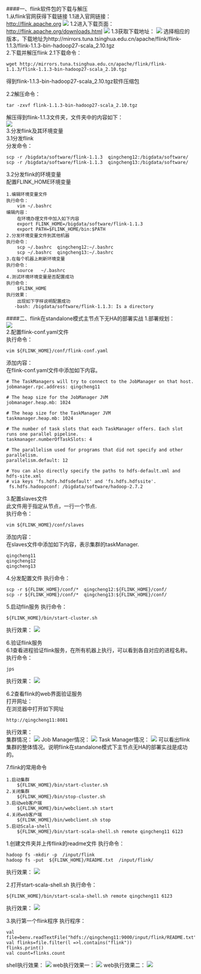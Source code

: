 ####一、flink软件包的下载与解压   
1.从flink官网获得下载链接
1.1进入官网链接：  
http://flink.apache.org
![](images/Snip20161113_50.png) 
1.2进入下载页面：   
http://flink.apache.org/downloads.html
![](images/Snip20161113_50.png) 
1.3获取下载地址：
![](images/Snip20161113_54.png) 
选择相应的版本，下载地址为http://mirrors.tuna.tsinghua.edu.cn/apache/flink/flink-1.1.3/flink-1.1.3-bin-hadoop27-scala_2.10.tgz   
2.下载并解压flink
2.1下载命令：
```
wget http://mirrors.tuna.tsinghua.edu.cn/apache/flink/flink-1.1.3/flink-1.1.3-bin-hadoop27-scala_2.10.tgz
```
得到flink-1.1.3-bin-hadoop27-scala_2.10.tgz软件压缩包

2.2解压命令：
```
tar -zxvf flink-1.1.3-bin-hadoop27-scala_2.10.tgz
```
解压得到flink-1.1.3文件夹，文件夹中的内容如下：   
![](images/Snip20161113_55.png)    
3.分发flink及其环境变量  
3.1分发flink  
分发命令：  
```
scp -r /bigdata/software/flink-1.1.3  qingcheng12:/bigdata/software/
scp -r /bigdata/software/flink-1.1.3  qingcheng13:/bigdata/software/
```

3.2分发flink的环境变量  
配置FLINK_HOME环境变量  
```
1.编辑环境变量文件
执行命令：
    vim ~/.bashrc
编辑内容：
    在环境办理文件中加入如下内容
    export FLINK_HOME=/bigdata/software/flink-1.1.3
    export PATH=$FLINK_HOME/bin:$PATH
2.分发环境变量文件到其他机器
执行命令：
    scp ~/.bashrc  qingcheng12:~/.bashrc
    scp ~/.bashrc  qingcheng13:~/.bashrc
3.在每个机器上刷新环境变量
执行命令：
    source   ~/.bashrc
4.测试环境环境变量是否配置成功 
执行命令：
    $FLINK_HOME
执行效果：
    出现如下字样说明配置成功
   -bash: /bigdata/software/flink-1.1.3: Is a directory
```

####二、flink在standalone模式主节点下无HA的部署实战
1.部署规划：  
![](images/Snip20161113_56.png)   
2.配置flink-conf.yaml文件  
执行命令：
```
vim ${FLINK_HOME}/conf/flink-conf.yaml
```
添加内容：  
    在flink-conf.yaml文件中添加如下内容。  
```
# The TaskManagers will try to connect to the JobManager on that host.
jobmanager.rpc.address: qingcheng11

# The heap size for the JobManager JVM
jobmanager.heap.mb: 1024

# The heap size for the TaskManager JVM
taskmanager.heap.mb: 1024

# The number of task slots that each TaskManager offers. Each slot runs one parallel pipeline.
taskmanager.numberOfTaskSlots: 4

# The parallelism used for programs that did not specify and other parallelism.
parallelism.default: 12

# You can also directly specify the paths to hdfs-default.xml and hdfs-site.xml
# via keys 'fs.hdfs.hdfsdefault' and 'fs.hdfs.hdfssite'.
 fs.hdfs.hadoopconf: /bigdata/software/hadoop-2.7.2
```

3.配置slaves文件  
此文件用于指定从节点，一行一个节点.   
执行命令：
```
vim ${FLINK_HOME}/conf/slaves
```
添加内容：  
    在slaves文件中添加如下内容，表示集群的taskManager.
```
qingcheng11
qingcheng12
qingcheng13
```
4.分发配置文件
执行命令：
```
scp -r ${FLINK_HOME}/conf/*  qingcheng12:${FLINK_HOME}/conf/
scp -r ${FLINK_HOME}/conf/*  qingcheng13:${FLINK_HOME}/conf/
```

5.启动flin服务
执行命令：
```
${FLINK_HOME}/bin/start-cluster.sh
```
执行效果：
![](images/Snip20161113_57.png) 

6.验证flink服务   
6.1查看进程验证flink服务，在所有机器上执行，可以看到各自对应的进程名称。   
执行命令：
```
jps
```
执行效果：
![](images/Snip20161113_58.png) 

6.2查看flink的web界面验证服务  
打开网址：  
    在浏览器中打开如下网址
```
http://qingcheng11:8081
```
执行效果：  
集群情况：
![](images/Snip20161113_59.png) 
Job Manager情况：
![](images/Snip20161113_62.png) 
Task Manager情况：
![](images/Snip20161113_61.png) 
可以看出flink集群的整体情况。说明flink在standalone模式下主节点无HA的部署实战是成功的。

7.flink的常用命令
```
1.启动集群
    ${FLINK_HOME}/bin/start-cluster.sh 
2.关闭集群
    ${FLINK_HOME}/bin/stop-cluster.sh
3.启动web客户端
    ${FLINK_HOME}/bin/webclient.sh start
4.关闭web客户端
    ${FLINK_HOME}/bin/webclient.sh stop
5.启动Scala-shell
    ${FLINK_HOME}/bin/start-scala-shell.sh remote qingcheng11 6123
```
       
       
       
       
       
       
       
       
       
1.创建文件夹并上传flink的readme文件
执行命令：
```
hadoop fs -mkdir -p  /input/flink
hadoop fs -put  ${FLINK_HOME}/README.txt  /input/flink/
```
执行效果：
![](images/Snip20161113_63.png)   
   
  
2.打开start-scala-shell.sh
执行命令：
```
${FLINK_HOME}/bin/start-scala-shell.sh remote qingcheng11 6123
```
执行效果：
![](images/Snip20161113_64.png)   
   
3.执行第一个flink程序
执行程序：
```
val file=benv.readTextFile("hdfs://qingcheng11:9000/input/flink/README.txt")
val flinks=file.filter(l =>l.contains("flink"))
flinks.print()
val count=flinks.count
```
shell执行效果：
![](images/Snip20161113_65.png)
web执行效果一：
![](images/Snip20161113_66.png)
web执行效果二：
![](images/Snip20161113_67.png)      